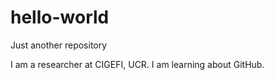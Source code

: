 # hello-world
Just another repository

I am a researcher at CIGEFI, UCR. I am learning about GitHub.
